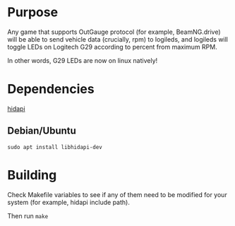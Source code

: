 # Purpose
Any game that supports OutGauge protocol (for example, BeamNG.drive) will be able to send vehicle data (crucially, rpm) to logileds, and logileds will toggle LEDs on Logitech G29 according to percent from maximum RPM.

In other words, G29 LEDs are now on linux natively!

# Dependencies
[hidapi](https://github.com/libusb/hidapi)

## Debian/Ubuntu
`sudo apt install libhidapi-dev`

# Building
Check Makefile variables to see if any of them need to be modified for your system (for example, hidapi include path). 

Then run `make`
